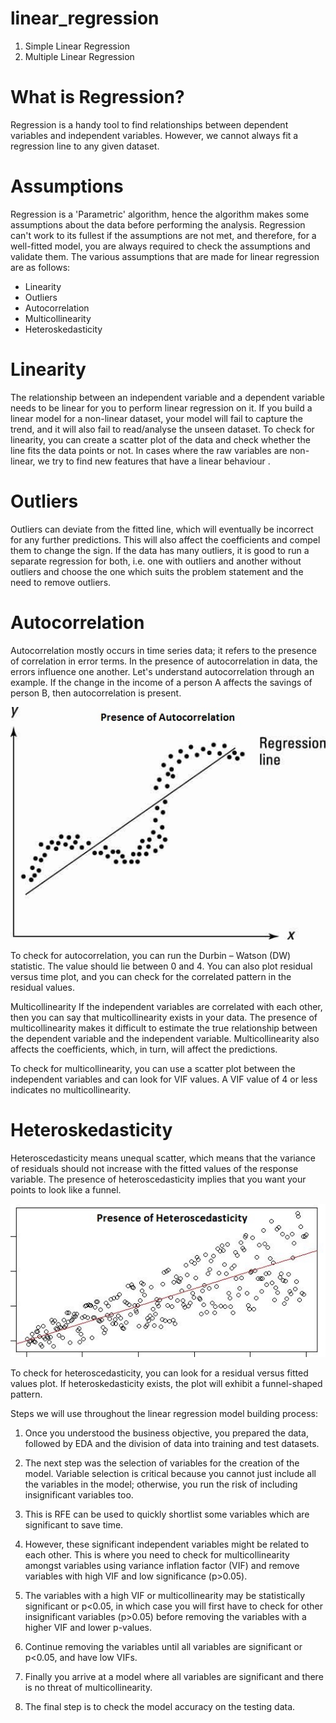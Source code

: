 # linear_regression

1. Simple Linear Regression
2. Multiple Linear Regression

# What is Regression?
Regression is a handy tool to find relationships between dependent variables and independent variables. However, we cannot always fit a regression line to any given dataset.

# Assumptions
Regression is a 'Parametric' algorithm, hence the algorithm makes some assumptions about the data before performing the analysis. Regression can't work to its fullest if the assumptions are not met, and therefore, for a well-fitted model, you are always required to check the assumptions and validate them.
The various assumptions that are made for linear regression are as follows:

- Linearity
- Outliers
- Autocorrelation
- Multicollinearity
- Heteroskedasticity

# Linearity
The relationship between an independent variable and a dependent variable needs to be linear for you to perform linear regression on it. If you build a linear model for a non-linear dataset, your model will fail to capture the trend, and it will also fail to read/analyse the unseen dataset.
To check for linearity, you can create a scatter plot of the data and check whether the line fits the data points or not. In cases where the raw variables are non-linear, we try to find new features that have a linear behaviour .

# Outliers
Outliers can deviate from the fitted line, which will eventually be incorrect for any further predictions. This will also affect the coefficients and compel them to change the sign. If the data has many outliers, it is good to run a separate regression for both, i.e. one with outliers and another without outliers and choose the one which suits the problem statement and the need to remove outliers.

# Autocorrelation
Autocorrelation mostly occurs in time series data; it refers to the presence of correlation in error terms. In the presence of autocorrelation in data, the errors influence one another.
Let's understand autocorrelation through an example. If the change in the income of a person A affects the savings of person B, then autocorrelation is present.


![plot](./autocorr.jpg)

To check for autocorrelation, you can run the Durbin – Watson (DW) statistic. The value should lie between 0 and 4. You can also plot residual versus time plot, and you can check for the correlated pattern in the residual values. 

 

Multicollinearity
If the independent variables are correlated with each other, then you can say that multicollinearity exists in your data. The presence of multicollinearity makes it difficult to estimate the true relationship between the dependent variable and the independent variable. Multicollinearity also affects the coefficients, which, in turn, will affect the predictions.

 

To check for multicollinearity, you can use a scatter plot between the independent variables and can look for VIF values. A VIF value of 4 or less indicates no multicollinearity. 

# Heteroskedasticity
Heteroscedasticity means unequal scatter, which means that the variance of residuals should not increase with the fitted values of the response variable. The presence of heteroscedasticity implies that you want your points to look like a funnel.

![plot](./hetro.jpg)

To check for heteroscedasticity, you can look for a residual versus fitted values plot. If heteroskedasticity exists, the plot will exhibit a funnel-shaped pattern.


Steps we will use throughout the linear regression model building process:

1. Once you understood the business objective, you prepared the data, followed by EDA and the division of data into training and test datasets.

2. The next step was the selection of variables for the creation of the model. Variable selection is critical because you cannot just include all the variables in the model; otherwise, you run the risk of including insignificant variables too.

3. This is RFE can be used to quickly shortlist some variables which are significant to save time.

4. However, these significant independent variables might be related to each other. This is where you need to check for multicollinearity amongst variables using variance inflation factor (VIF) and remove variables with high VIF and low significance (p>0.05).
5. The variables with a high VIF or multicollinearity may be statistically significant or p<0.05, in which case you will first have to check for other insignificant variables (p>0.05) before removing the variables with a higher VIF and lower p-values.

6. Continue removing the variables until all variables are significant or p<0.05, and have low VIFs.

7. Finally you arrive at a model where all variables are significant and there is no threat of multicollinearity. 

8. The final step is to check the model accuracy on the testing data.